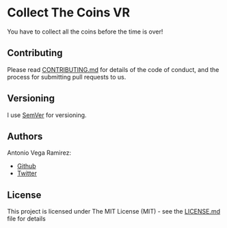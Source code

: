 # Collect The Coins VR

You have to collect all the coins before the time is over!

## Contributing

Please read [CONTRIBUTING.md](https://github.com/totovr/CollectTheCoinsVR/blob/master/CONTRIBUTING.md) for details of the code of conduct, and the process for submitting pull requests to us.

## Versioning

I use [SemVer](http://semver.org/) for versioning.

## Authors

Antonio Vega Ramirez:

* [Github](https://github.com/totovr)
* [Twitter](https://twitter.com/SpainDice)

## License

This project is licensed under The MIT License (MIT) - see the [LICENSE.md](https://github.com/totovr/CollectTheCoinsVR/blob/master/LICENSE.md) file for details
